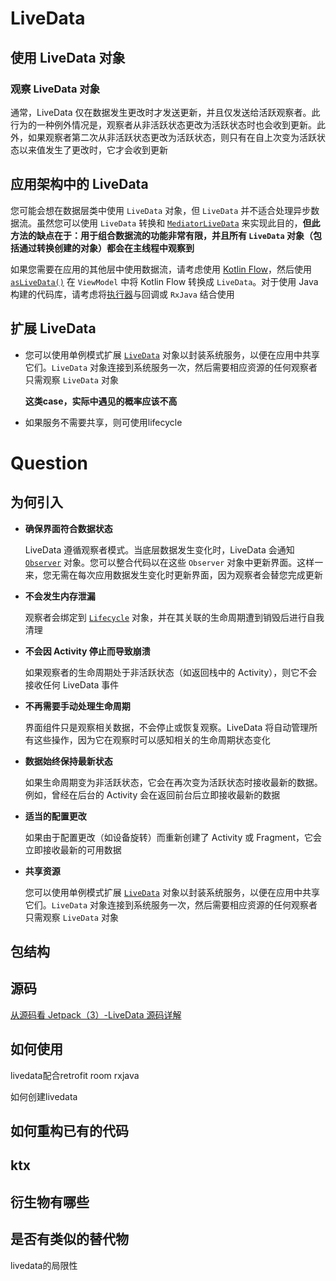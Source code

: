 # LiveData

## 使用 LiveData 对象

### 观察 LiveData 对象

通常，LiveData 仅在数据发生更改时才发送更新，并且仅发送给活跃观察者。此行为的一种例外情况是，观察者从非活跃状态更改为活跃状态时也会收到更新。此外，如果观察者第二次从非活跃状态更改为活跃状态，则只有在自上次变为活跃状态以来值发生了更改时，它才会收到更新

## 应用架构中的 LiveData

您可能会想在数据层类中使用 `LiveData` 对象，但 `LiveData` 并不适合处理异步数据流。虽然您可以使用 `LiveData` 转换和 [`MediatorLiveData`](https://developer.android.com/reference/android/arch/lifecycle/MediatorLiveData?hl=zh-cn) 来实现此目的，**但此方法的缺点在于：用于组合数据流的功能非常有限，并且所有 `LiveData` 对象（包括通过转换创建的对象）都会在主线程中观察到**

如果您需要在应用的其他层中使用数据流，请考虑使用 [Kotlin Flow](https://developer.android.com/kotlin/flow?hl=zh-cn)，然后使用 [`asLiveData()`](https://developer.android.com/reference/kotlin/androidx/lifecycle/package-summary?hl=zh-cn#aslivedata) 在 `ViewModel` 中将 Kotlin Flow 转换成 `LiveData`。对于使用 Java 构建的代码库，请考虑将[执行器](https://developer.android.com/guide/background/threading?hl=zh-cn)与回调或 `RxJava` 结合使用

## 扩展 LiveData

+ 您可以使用单例模式扩展 [`LiveData`](https://developer.android.com/reference/androidx/lifecycle/LiveData?hl=zh-cn) 对象以封装系统服务，以便在应用中共享它们。`LiveData` 对象连接到系统服务一次，然后需要相应资源的任何观察者只需观察 `LiveData` 对象

  **这类case，实际中遇见的概率应该不高**

+ 如果服务不需要共享，则可使用lifecycle





# Question

## 为何引入

+ **确保界面符合数据状态**

  LiveData 遵循观察者模式。当底层数据发生变化时，LiveData 会通知 [`Observer`](https://developer.android.com/reference/androidx/lifecycle/Observer?hl=zh-cn) 对象。您可以整合代码以在这些 `Observer` 对象中更新界面。这样一来，您无需在每次应用数据发生变化时更新界面，因为观察者会替您完成更新

+ **不会发生内存泄漏**

  观察者会绑定到 [`Lifecycle`](https://developer.android.com/reference/androidx/lifecycle/Lifecycle?hl=zh-cn) 对象，并在其关联的生命周期遭到销毁后进行自我清理

+ **不会因 Activity 停止而导致崩溃**

  如果观察者的生命周期处于非活跃状态（如返回栈中的 Activity），则它不会接收任何 LiveData 事件

+ **不再需要手动处理生命周期**

  界面组件只是观察相关数据，不会停止或恢复观察。LiveData 将自动管理所有这些操作，因为它在观察时可以感知相关的生命周期状态变化

+ **数据始终保持最新状态**

  如果生命周期变为非活跃状态，它会在再次变为活跃状态时接收最新的数据。例如，曾经在后台的 Activity 会在返回前台后立即接收最新的数据

+ **适当的配置更改**

  如果由于配置更改（如设备旋转）而重新创建了 Activity 或 Fragment，它会立即接收最新的可用数据

+ **共享资源**

  您可以使用单例模式扩展 [`LiveData`](https://developer.android.com/reference/androidx/lifecycle/LiveData?hl=zh-cn) 对象以封装系统服务，以便在应用中共享它们。`LiveData` 对象连接到系统服务一次，然后需要相应资源的任何观察者只需观察 `LiveData` 对象

## 包结构

## 源码

[从源码看 Jetpack（3）-LiveData 源码详解](https://juejin.cn/post/6847902222345633806)



## 如何使用

livedata配合retrofit room rxjava

如何创建livedata

## 如何重构已有的代码

## ktx

## 衍生物有哪些

## 是否有类似的替代物

livedata的局限性

